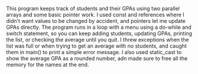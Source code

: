 This program keeps track of students and their GPAs using two parallel arrays and some basic pointer work. I used const and references where I didn't want values to be changed by accident, and pointers let me update GPAs directly. The program runs in a loop with a menu using a do-while and switch statement, so you can keep adding students, updating GPAs, printing the list, or checking the average until you quit. I threw exceptions when the list was full or when trying to get an average with no students, and caught them in main() to print a simple error message. I also used static_cast<int> to show the average GPA as a rounded number, adn made sure to free all the memory for the names at the end.

